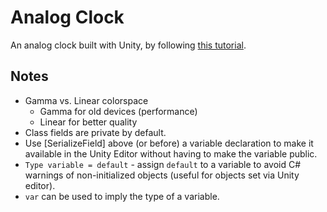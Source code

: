 # Analog Clock

An analog clock built with Unity, by following [this tutorial](https://catlikecoding.com/unity/tutorials/basics/game-objects-and-scripts/).


## Notes

* Gamma vs. Linear colorspace
  * Gamma for old devices (performance)
  * Linear for better quality
* Class fields are private by default.
* Use [SerializeField] above (or before) a variable declaration to make it available in the Unity Editor without having to make the variable public.
* `Type variable = default` - assign `default` to a variable to avoid C# warnings of non-initialized objects (useful for objects set via Unity editor).
* `var` can be used to imply the type of a variable.
